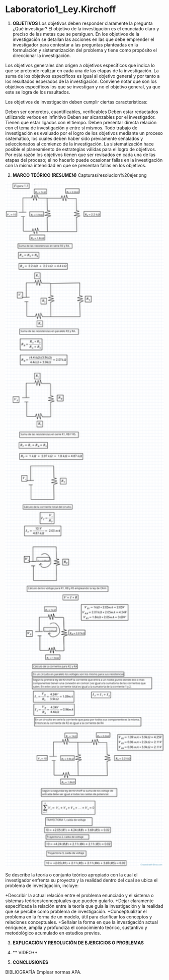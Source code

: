 # Laboratorio1_Ley.Kirchoff
1. **OBJETIVOS**
Los objetivos deben responder claramente la pregunta ¿Qué investigar? El objetivo de la investigación es el enunciado claro y preciso de las metas que se persiguen. En los objetivos de la investigación se detallan las acciones en las que debe emprender el investigador para contestar a las preguntas planteadas en la formulación y sistematización del problema y tiene como propósito el direccionar la investigación.

Los objetivos generales dan origen a objetivos específicos que indica lo que se pretende realizar en cada una de las etapas de la investigación. La suma de los objetivos específicos es igual al objetivo general y por tanto a los resultados esperados de la investigación. Conviene notar que son los objetivos específicos los que se investigan y no el objetivo general, ya que este se logra de los resultados.

Los objetivos de investigación deben cumplir ciertas características:

Deben ser concretos, cuantificables, verificables
Deben estar redactados utilizando verbos en infinitivo
Deben ser alcanzables por el investigador.
Tienen que estar ligados con el tiempo.
Deben presentar directa relación con el tema de investigación y entre sí mismos. Todo trabajo de investigación es evaluado por el logro de los objetivos mediante un proceso sistemático, los cuales deben haber sido previamente señalados y seleccionados al comienzo de la investigación. La sistematización hace posible el planeamiento de estrategias válidas para el logro de objetivos. Por esta razón los objetivos tienen que ser revisados en cada una de las etapas del proceso; el no hacerlo puede ocasionar fallas en la investigación con la misma intensidad en que se presentan fallas en los objetivos.

2. **MARCO TEÓRICO (RESUMEN)**
Capturas/resolucion%20ejer.png
<img src="Capturas/resolucion%20ejer.png" width=1000>

Se describe la teoría o conjunto teórico apropiado con la cual el investigador enfrenta su proyecto y la realidad dentro del cual se ubica el problema de investigación, incluye:

+Describir la actual relación entre el problema enunciado y el sistema o sistemas teóricos/conceptuales que pueden guiarlo.
+Dejar claramente especificada la relación entre la teoría que guía la investigación y la realidad que se percibe como problema de investigación.
+Conceptualizar el problema en la forma de un modelo, útil para clarificar los conceptos y relaciones conceptuales.
+Señalar la forma en que la investigación actual enriquece, amplía y profundiza el conocimiento teórico, sustantivo y metodológico acumulado en estudios previos.

3. **EXPLICACIÓN Y RESOLUCIÓN DE EJERCICIOS O PROBLEMAS**


4. ** VIDEO**


5. **CONCLUSIONES**


BIBLIOGRAFÍA
Emplear normas APA.
